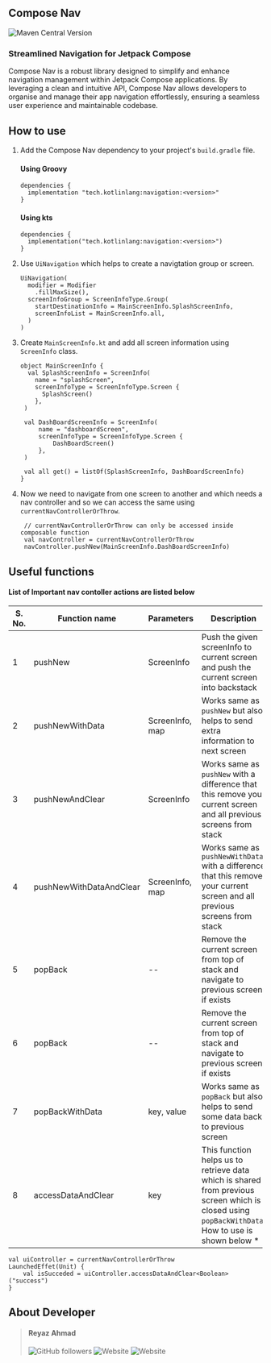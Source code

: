 ## Compose Nav

![Maven Central Version](https://img.shields.io/maven-central/v/tech.kotlinlang/navigation?style=for-the-badge&logo=jetpackcompose&logoColor=FFFFFF)

### Streamlined Navigation for Jetpack Compose

Compose Nav is a robust library designed to simplify and enhance navigation management within Jetpack Compose applications. By leveraging a clean and intuitive API, Compose Nav allows developers to organise and manage their app navigation effortlessly, ensuring a seamless user experience and maintainable codebase.

## How to use

1.  Add the Compose Nav dependency to your project's `build.gradle` file.

    #### Using Groovy

    ```plaintext
    dependencies {
      implementation "tech.kotlinlang:navigation:<version>"
    }
    ```

    #### Using kts

    ```plaintext
    dependencies {
      implementation("tech.kotlinlang:navigation:<version>")
    }
    ```

2.  Use `UiNavigation` which helps to create a navigtation group or screen.

    ```plaintext
    UiNavigation(
      modifier = Modifier
        .fillMaxSize(),
      screenInfoGroup = ScreenInfoType.Group(
        startDestinationInfo = MainScreenInfo.SplashScreenInfo,
        screenInfoList = MainScreenInfo.all,
      )
    )
    ```

3.  Create `MainScreenInfo.kt` and add all screen information using `ScreenInfo` class.

    ```plaintext
    object MainScreenInfo {
      val SplashScreenInfo = ScreenInfo(
        name = "splashScreen",
        screenInfoType = ScreenInfoType.Screen {
          SplashScreen()
        },
     )
    
     val DashBoardScreenInfo = ScreenInfo(
         name = "dashboardScreen",
         screenInfoType = ScreenInfoType.Screen {
             DashBoardScreen()
         },
     )
    
     val all get() = listOf(SplashScreenInfo, DashBoardScreenInfo)
    }
    ```

4.  Now we need to navigate from one screen to another and which needs a nav controller and so we can access the same using `currentNavControllerOrThrow`.

    ```plaintext
     // currentNavControllerOrThrow can only be accessed inside composable function
     val navController = currentNavControllerOrThrow
     navController.pushNew(MainScreenInfo.DashBoardScreenInfo)
    ```


## Useful functions

#### List of Important nav contoller actions are listed below

| S. No. | Function name           | Parameters      | Description                                                                                                                                        |
|--------|-------------------------|-----------------|----------------------------------------------------------------------------------------------------------------------------------------------------|
| 1      | pushNew                 | ScreenInfo      | Push the given screenInfo to current screen and push the current screen into backstack                                                             |
| 2      | pushNewWithData         | ScreenInfo, map | Works same as `pushNew` but also helps to send extra information to next screen                                                                    |
| 3      | pushNewAndClear         | ScreenInfo      | Works same as `pushNew` with a difference that this remove your current screen and all previous screens from stack                                 |
| 4      | pushNewWithDataAndClear | ScreenInfo, map | Works same as `pushNewWithData` with a difference that this remove your current screen and all previous screens from stack                         |
| 5      | popBack                 | \--             | Remove the current screen from top of stack and navigate to previous screen if exists                                                              |
| 6      | popBack                 | \--             | Remove the current screen from top of stack and navigate to previous screen if exists                                                              |
| 7      | popBackWithData         | key, value      | Works same as `popBack` but also helps to send some data back to previous screen                                                                   |
| 8      | accessDataAndClear      | key             | This function helps us to retrieve data which is shared from previous screen which is closed using `popBackWithData`. How to use is shown below \* |

```plaintext
val uiController = currentNavControllerOrThrow
LaunchedEffet(Unit) {
    val isSucceded = uiController.accessDataAndClear<Boolean>("success")
}
```

## About Developer

> #### Reyaz Ahmad
>
> ![GitHub followers](https://img.shields.io/github/followers/reyazoct?style=for-the-badge&logo=github&label=Github) ![Website](https://img.shields.io/website?url=https%3A%2F%2Freyaz.live&style=for-the-badge&label=reyaz.live) ![Website](https://img.shields.io/website?url=https%3A%2F%2Fwww.linkedin.com%2Fin%2Fahmad-reyaz%2F&style=for-the-badge&logo=linkedin&label=Linkedin)